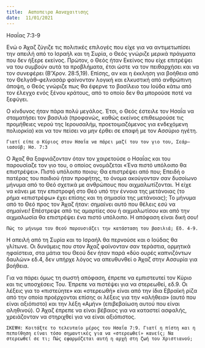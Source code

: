 ```yaml
---
title:  Ααποπειρα Ααναχαιτισης
date:  11/01/2021
---
```


Ησαΐας 7:3-9

Ενώ ο Άχαζ ζύγιζε τις πολιτικές επιλογές που είχε για να αντιμετωπίσει την απειλή από το Ισραήλ και τη Συρία, ο Θεός γνώριζε μερικά πράγματα που δεν ήξερε εκείνος. Πρώτον, ο Θεός ήταν Εκείνος που είχε επιτρέψει να του συμβούν αυτά τα προβλήματα, έτσι ώστε να τον πειθαρχήσει και να τον συνεφέρει (Β’Χρον. 28:5,19). Επίσης, αν και η έκκληση για βοήθεια από τον Θελγάθ–φελνασάρ φαίνονταν λογική και ελκυστική από ανθρώπινη άποψη, ο Θεός γνώριζε πως θα έφερνε το βασίλειο του Ιούδα κάτω από τον έλεγχο ενός ξένου κράτους, από το οποίο δεν θα μπορούσε ποτέ να ξεφύγει.

Ο κίνδυνος ήταν πάρα πολύ μεγάλος. Έτσι, ο Θεός έστειλε τον Ησαΐα να σταματήσει τον βασιλιά (προφανώς, καθώς εκείνος επιθεωρούσε τις προμήθειες νερού της Ιερουσαλήμ, προετοιμαζόμενος για ενδεχόμενη πολιορκία) και να τον πείσει να μην έρθει σε επαφή με τον Ασσύριο ηγέτη.

`Γιατί είπε ο Κύριος στον Ησαΐα να πάρει μαζί του τον γιο του, Σεάρ–ιασούβ; Ησ. 7:3`

Ο Άχαζ θα ξαφνιάζονταν όταν τον χαιρετούσε ο Ησαΐας και του παρουσίαζε τον γιο του, ο οποίος ονομάζεται «Ένα πιστό υπόλοιπο θα επιστρέψει». Πιστό υπόλοιπο ποιου; Θα επιστρέψει από που; Επειδή ο πατέρας του παιδιού ήταν προφήτης, το όνομα ακούγονταν σαν δυσοίωνο μήνυμα από το Θεό σχετικά με ανθρώπους που αιχμαλωτίζονται. Ή είχε να κάνει με την επιστροφή στο Θεό υπό την έννοια της μετάνοιας (το ρήμα «επιστρέφω» έχει επίσης και τη σημασία της μετάνοιας); Το μήνυμα από το Θεό προς τον Άχαζ ήταν: σημαίνει αυτό που θέλεις εσύ να σημαίνει! Επέστρεψε από τις αμαρτίες σου ή αιχμαλωτίσου και από την αιχμαλωσία θα επιστρέψει ένα πιστό υπόλοιπο. Η απόφαση είναι δική σου!

`Πώς το μήνυμα του Θεού παρουσιάζει την κατάσταση του βασιλιά; Εδ. 4-9.`

Η απειλή από τη Συρία και το Ισραήλ θα περνούσε και ο Ιούδας θα γλίτωνε. Οι δυνάμεις που στον Άχαζ φαίνονταν σαν τεράστια, ορμητικά ηφαίστεια, στα μάτια του Θεού δεν ήταν παρά «δύο ουρές καπνιζόντων δαυλών» εδ.4, δεν υπήρχε λόγος να απευθυνθεί  ο Άχαζ στην Ασσυρία για βοήθεια.

Για να πάρει όμως τη σωστή απόφαση, έπρεπε να εμπιστευτεί τον Κύριο και τις υποσχέσεις Του. Έπρεπε να πιστέψει για να στερεωθεί, εδ.9. Οι λέξεις για το «πιστεύητε» και «στερεωθή» είναι από την ίδια Εβραϊκή ρίζα από την οποία προέρχονται επίσης οι λέξεις για την «αλήθεια» (αυτό που είναι αξιόπιστο) και την λέξη «Αμήν» (επιβεβαίωση αυτού που είναι αληθινού). Ο Άχαζ έπρεπε να είναι βέβαιος για να καταστεί ασφαλής, χρειάζονταν να στηριχθεί για να είναι αξιόπιστος.

`ΣΚΕΨΗ: Κοιτάξτε το τελευταίο μέρος του Ησαΐα 7:9. Γιατί η πίστη και η πεποίθηση είναι τόσο σημαντικές για να «στερεωθεί» κανείς; Να στερεωθεί σε τι; Πώς εφαρμόζεται αυτή η αρχή στη ζωή του Χριστιανού;`
